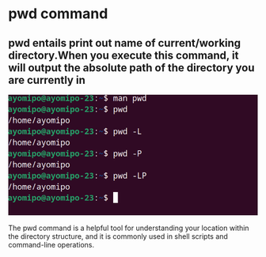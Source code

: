 # pwd command

## pwd entails print out name of current/working directory.When you execute this command, it will output the absolute path of the directory you are currently in


![Alt text](<images/pwd cmd.PNG>)


The pwd command is a helpful tool for understanding your location within the directory structure, and it is commonly used in shell scripts and command-line operations.